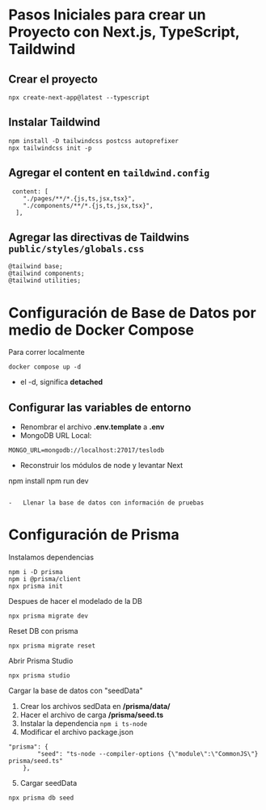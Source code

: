 # Pasos Iniciales para crear un Proyecto con Next.js, TypeScript, Taildwind

## Crear el proyecto

```
npx create-next-app@latest --typescript
```

## Instalar Taildwind

```
npm install -D tailwindcss postcss autoprefixer
npx tailwindcss init -p

```

## Agregar el content en `taildwind.config`

```
 content: [
    "./pages/**/*.{js,ts,jsx,tsx}",
    "./components/**/*.{js,ts,jsx,tsx}",
  ],
```

## Agregar las directivas de Taildwins `public/styles/globals.css`

```
@tailwind base;
@tailwind components;
@tailwind utilities;
```

# Configuración de Base de Datos por medio de Docker Compose

Para correr localmente

```
docker compose up -d
```

-   el -d, significa **detached**

## Configurar las variables de entorno

-   Renombrar el archivo **.env.template** a **.env**
-   MongoDB URL Local:

```
MONGO_URL=mongodb://localhost:27017/teslodb

```

-   Reconstruir los módulos de node y levantar Next

npm install
npm run dev

```

-   Llenar la base de datos con información de pruebas
```

# Configuración de Prisma

Instalamos dependencias

```
npm i -D prisma
npm i @prisma/client
npx prisma init
```

Despues de hacer el modelado de la DB

```
npx prisma migrate dev
```

Reset DB con prisma

```
npx prisma migrate reset
```

Abrir Prisma Studio

```
npx prisma studio
```

Cargar la base de datos con "seedData"

1. Crear los archivos sedData en **/prisma/data/**
2. Hacer el archivo de carga **/prisma/seed.ts**
3. Instalar la dependencia `npm i ts-node`
4. Modificar el archivo package.json

```
"prisma": {
		"seed": "ts-node --compiler-options {\"module\":\"CommonJS\"} prisma/seed.ts"
	},
```

5. Cargar seedData

```
npx prisma db seed
```
